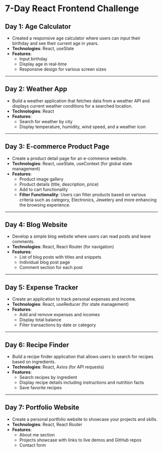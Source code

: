 

# 7-Day React Frontend Challenge


## Day 1: Age Calculator
- Created a responsive age calculator where users can input their birthday and see their current age in years.
- **Technologies**: React, useState
- **Features**:
  - Input birthday
  - Display age in real-time
  - Responsive design for various screen sizes

---

## Day 2: Weather App
- Build a weather application that fetches data from a weather API and displays current weather conditions for a searched location.
- **Technologies**: React
- **Features**:
  - Search for weather by city
  - Display temperature, humidity, wind speed, and a weather icon

---

## Day 3: E-commerce Product Page
- Create a product detail page for an e-commerce website.
- **Technologies**: React, useState, useContext (for global state management)
- **Features**:
  - Product image gallery
  - Product details (title, description, price)
  - Add to cart functionality
  - ****Filter Functionality****: Users can filter products based on various criteria such as category, Electronics, Jewelery and more enhancing the browsing experience.

---

## Day 4: Blog Website
- Develop a simple blog website where users can read posts and leave comments.
- **Technologies**: React, React Router (for navigation)
- **Features**:
  - List of blog posts with titles and snippets
  - Individual blog post page
  - Comment section for each post

---

## Day 5: Expense Tracker
- Create an application to track personal expenses and income.
- **Technologies**: React, useReducer (for state management)
- **Features**:
  - Add and remove expenses and incomes
  - Display total balance
  - Filter transactions by date or category

---

## Day 6: Recipe Finder
- Build a recipe finder application that allows users to search for recipes based on ingredients.
- **Technologies**: React, Axios (for API requests)
- **Features**:
  - Search recipes by ingredient
  - Display recipe details including instructions and nutrition facts
  - Save favorite recipes

---

## Day 7: Portfolio Website
- Create a personal portfolio website to showcase your projects and skills.
- **Technologies**: React, React Router
- **Features**:
  - About me section
  - Projects showcase with links to live demos and GitHub repos
  - Contact form 

